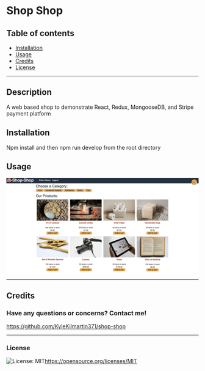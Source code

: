 # Shop Shop

 ## Table of contents
* [Installation](#installation)
* [Usage](#usage)
* [Credits](#credits)
* [License](#license)

---
## Description

  A web based shop to demonstrate React, Redux, MongooseDB, and Stripe payment platform

## Installation
  Npm install and then npm run develop from the root directory

## Usage
  ![screenshot](./assets/screenshot.jpg)

  ---

## Credits
  

  ### Have any questions or concerns? Contact me!
https://github.com/KyleKilmartin371/shop-shop



  ---
### License
  ![License: MIT](https://img.shields.io/badge/License-MIT-yellow.svg)https://opensource.org/licenses/MIT

